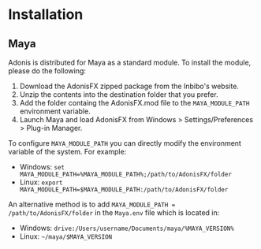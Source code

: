 # Installation

## Maya

Adonis is distributed for Maya as a standard module. To install the module, please do the following:

1. Download the AdonisFX zipped package from the Inbibo's website.
2. Unzip the contents into the destination folder that you prefer.
3. Add the folder containg the AdonisFX.mod file to the `MAYA_MODULE_PATH` environment variable.
4. Launch Maya and load AdonisFX from Windows > Settings/Preferences > Plug-in Manager.

To configure `MAYA_MODULE_PATH` you can directly modify the environment variable of the system. For example:

- Windows: `set MAYA_MODULE_PATH=%MAYA_MODULE_PATH%;/path/to/AdonisFX/folder`
- Linux: `export MAYA_MODULE_PATH=$MAYA_MODULE_PATH:/path/to/AdonisFX/folder`

An alternative method is to add `MAYA_MODULE_PATH = /path/to/AdonisFX/folder` in the `Maya.env` file which is located in:

- Windows: `drive:/Users/username/Documents/maya/%MAYA_VERSION%`
- Linux: `~/maya/$MAYA_VERSION`

<!--
## Houdini

Adonis is distributed for Houdini as a standard package. To install the package, please do the following:

1. Download the AdonisFX zipped package from the Inbibo's website [TODO: #2 add link].
2. Unzip the contents into the destination folder that you prefer.
3. Add folder containg the AdonisFX.json file to the `HOUDINI_PACKAGE_DIR` environment variable.

The `HOUDINI_PACKAGE_DIR` must be set in your environemnt. For example:

- Windows: `set HOUDINI_PACKAGE_DIR=%HOUDINI_PACKAGE_DIR%;/path/to/AdonisFX/folder`
- Linux: `export HOUDINI_PACKAGE_DIR=$HOUDINI_PACKAGE_DIR:/path/to/AdonisFX/folder`
-->